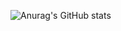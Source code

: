 ![Anurag's GitHub stats](https://github-readme-stats.vercel.app/api?username=rofidoang12&show_icons=true&theme=dracula)
